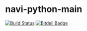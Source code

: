 navi-python-main
===============

[![Build Status](https://travis-ci.org/paoolo/navi-python-main.svg?branch=master)](https://travis-ci.org/paoolo/navi-python-main)
[![Bitdeli Badge](https://d2weczhvl823v0.cloudfront.net/paoolo/navi-python-main/trend.png)](https://bitdeli.com/free "Bitdeli Badge")
